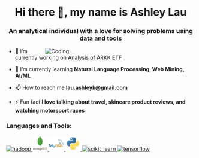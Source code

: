 <h1 align="center">Hi there 👋, my name is Ashley Lau </h1>
<h3 align="center">An analytical individual with a love for solving problems using data and tools</h3>

<img align="right" alt="Coding" width="400" src="[[https://steamcommunity.com/sharedfiles/filedetails/?id=2217383700](https://giphy.com/gifs/scaler-official-computer-laptop-hello-world-hpXdHPfFI5wTABdDx9)](https://media1.giphy.com/media/v1.Y2lkPTc5MGI3NjExcnRzM2Z5NmVqZjIzeGIyb2EzaGVubG1vNnl2bDVzZG1seWRwN3hxaSZlcD12MV9pbnRlcm5hbF9naWZfYnlfaWQmY3Q9Zw/hpXdHPfFI5wTABdDx9/giphy.gif)">

- 🔭 I’m currently working on [Analysis of ARKK ETF](https://colab.research.google.com/drive/1uD_9ldws0HhBn3tHgO1JLKtxqBg1Zk9o)

- 🌱 I’m currently learning **Natural Language Processing, Web Mining, AI/ML**

- 📫 How to reach me **lau.ashleyk@gmail.com**

- ⚡ Fun fact **I love talking about travel, skincare product reviews, and watching motorsport races**

<p align="left">
</p>

<h3 align="left">Languages and Tools:</h3>
<p align="left"> <a href="https://hadoop.apache.org/" target="_blank" rel="noreferrer"> <img src="https://www.vectorlogo.zone/logos/apache_hadoop/apache_hadoop-icon.svg" alt="hadoop" width="40" height="40"/> </a> <a href="https://www.mongodb.com/" target="_blank" rel="noreferrer"> <img src="https://raw.githubusercontent.com/devicons/devicon/master/icons/mongodb/mongodb-original-wordmark.svg" alt="mongodb" width="40" height="40"/> </a> <a href="https://www.mysql.com/" target="_blank" rel="noreferrer"> <img src="https://raw.githubusercontent.com/devicons/devicon/master/icons/mysql/mysql-original-wordmark.svg" alt="mysql" width="40" height="40"/> </a> <a href="https://www.python.org" target="_blank" rel="noreferrer"> <img src="https://raw.githubusercontent.com/devicons/devicon/master/icons/python/python-original.svg" alt="python" width="40" height="40"/> </a> <a href="https://scikit-learn.org/" target="_blank" rel="noreferrer"> <img src="https://upload.wikimedia.org/wikipedia/commons/0/05/Scikit_learn_logo_small.svg" alt="scikit_learn" width="40" height="40"/> </a> <a href="https://www.tensorflow.org" target="_blank" rel="noreferrer"> <img src="https://www.vectorlogo.zone/logos/tensorflow/tensorflow-icon.svg" alt="tensorflow" width="40" height="40"/> </a> </p>

